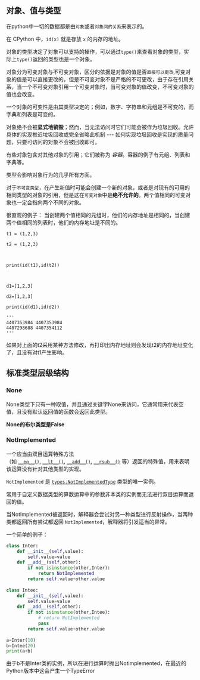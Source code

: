 
## 对象、值与类型

在python中一切的数据都是由`对象`或者`对象间的关系`来表示的。

在 CPython 中，`id(x)` 就是存放 `x` 的内存的地址。

对象的类型决定了对象可以支持的操作，可以通过`type()`来查看对象的类型，实际上`type()`返回的类型也是一个对象。

对象分为可变对象与不可变对象，区分的依据是对象的值是否`直接可以更改`,可变对象的值是可以直接更改的，但是不可变对象不是严格的不可更改，由于存在引用关系，当一个不可变对象引用一个可变对象时，当可变对象的值改变，不可变对象的值也会改变。

一个对象的可变性是由其类型决定的；例如，数字、字符串和元组是不可变的，而字典和列表是可变的。

对象绝不会被**显式地销毁**；然而，当无法访问时它们可能会被作为垃圾回收。允许具体的实现推迟垃圾回收或完全省略此机制 --- 如何实现垃圾回收是实现的质量问题，只要可访问的对象不会被回收即可。

有些对象包含对其他对象的引用；它们被称为 _容器_。容器的例子有元组、列表和字典等。

类型会影响对象行为的几乎所有方面。

对于`不可变类型`，在产生新值时可能会创建一个新的对象，或者是对现有的可用的相同类型的对象的引用，但是这在`可变对象`中是**绝不允许的**。两个值相同的可变对象也一定会指向两个不同的对象。

很直观的例子：
当创建两个值相同的元组时，他们的内存地址是相同的，当创建两个值相同的列表时，他们的内存地址是不同的。

```
t1 = (1,2,3)

t2 = (1,2,3)

  

print(id(t1),id(t2))

  

d1=[1,2,3]

d2=[1,2,3]

print(id(d1),id(d2))

'''
4407353984 4407353984
4407298688 4407354112
'''
```

如果对上面的t2采用某种方法修改，再打印出内存地址则会发现t2的内存地址变化了，且没有对t1产生影响。


## 标准类型层级结构

### None

None类型下只有一种取值，并且通过关键字None来访问，它通常用来代表空值，且没有默认返回值的函数会返回此类型。

**None的布尔类型是False**


### NotImplemented

一个应当由双目运算特殊方法（如 [`__eq__()`](https://docs.python.org/zh-cn/3/reference/datamodel.html#object.__eq__ "object.__eq__"), [`__lt__()`](https://docs.python.org/zh-cn/3/reference/datamodel.html#object.__lt__ "object.__lt__"), [`__add__()`](https://docs.python.org/zh-cn/3/reference/datamodel.html#object.__add__ "object.__add__"), [`__rsub__()`](https://docs.python.org/zh-cn/3/reference/datamodel.html#object.__rsub__ "object.__rsub__") 等）返回的特殊值，用来表明该运算没有针对其他类型的实现。

`NotImplemented` 是 [`types.NotImplementedType`](https://docs.python.org/zh-cn/3/library/types.html#types.NotImplementedType "types.NotImplementedType") 类型的唯一实例。

常用于自定义数据类型的算数运算中的参数非本类的实例而无法进行双目运算而返回的值。

当NotImplemented被返回时，解释器会尝试对另一种类型进行反射操作，当两种类都返回所有尝试都返回 `NotImplemented`，解释器将引发适当的异常。

一个简单的例子：
```py
class Inter:  
    def __init__(self,value):  
        self.value=value  
    def __add__(self,other):  
        if not isinstance(other,Inter):  
            return NotImplemented  
        return self.value+other.value  
         
class Intee:  
    def __init__(self,value):  
        self.value=value  
    def __add__(self,other):  
        if not isinstance(other,Intee):  
            # return NotImplemented  
            pass  
        return self.value+other.value  
       
a=Inter(10)  
b=Intee(20)  
print(a+b)
```
由于b不是Inter类的实例，所以在进行运算时抛出Notimplemented，在最近的Python版本中这会产生一个TypeError


### 